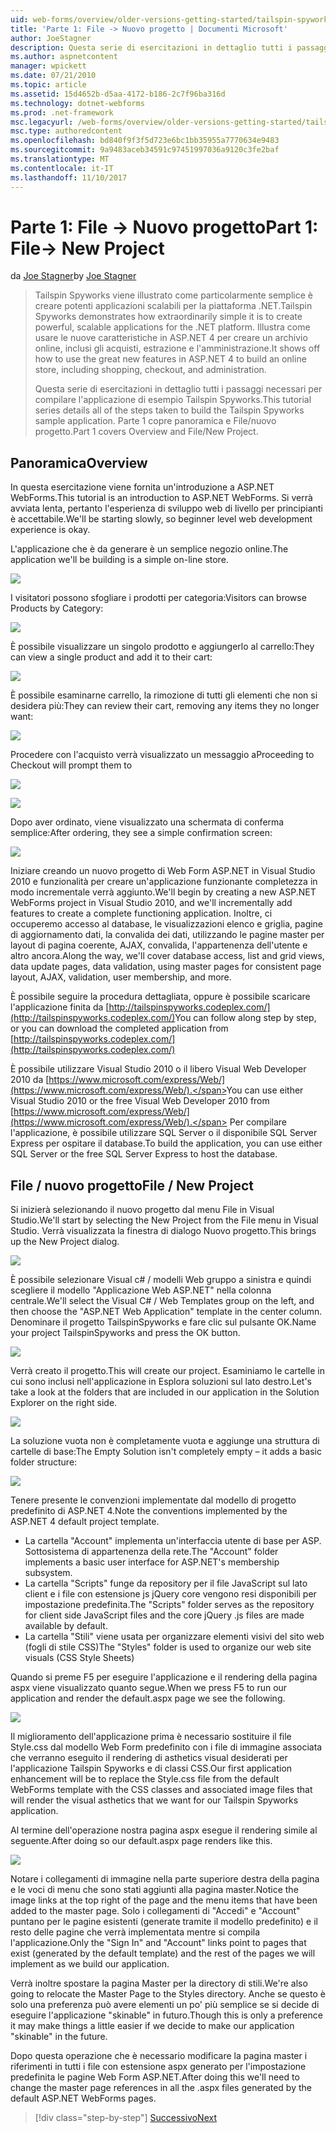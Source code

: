 ```yaml
---
uid: web-forms/overview/older-versions-getting-started/tailspin-spyworks/tailspin-spyworks-part-1
title: 'Parte 1: File -> Nuovo progetto | Documenti Microsoft'
author: JoeStagner
description: Questa serie di esercitazioni in dettaglio tutti i passaggi necessari per compilare l'applicazione di esempio Tailspin Spyworks. Parte 1 copre panoramica e File/nuovo progetto.
ms.author: aspnetcontent
manager: wpickett
ms.date: 07/21/2010
ms.topic: article
ms.assetid: 15d4652b-d5aa-4172-b186-2c7f96ba316d
ms.technology: dotnet-webforms
ms.prod: .net-framework
msc.legacyurl: /web-forms/overview/older-versions-getting-started/tailspin-spyworks/tailspin-spyworks-part-1
msc.type: authoredcontent
ms.openlocfilehash: bd840f9f3f5d723e6bc1bb35955a7770634e9483
ms.sourcegitcommit: 9a9483aceb34591c97451997036a9120c3fe2baf
ms.translationtype: MT
ms.contentlocale: it-IT
ms.lasthandoff: 11/10/2017
---
```

<a name="part-1-file--new-project"></a><span data-ttu-id="7995f-104">Parte 1: File -> Nuovo progetto</span><span class="sxs-lookup"><span data-stu-id="7995f-104">Part 1: File-> New Project</span></span>
====================
<span data-ttu-id="7995f-105">da [Joe Stagner](https://github.com/JoeStagner)</span><span class="sxs-lookup"><span data-stu-id="7995f-105">by [Joe Stagner](https://github.com/JoeStagner)</span></span>

> <span data-ttu-id="7995f-106">Tailspin Spyworks viene illustrato come particolarmente semplice è creare potenti applicazioni scalabili per la piattaforma .NET.</span><span class="sxs-lookup"><span data-stu-id="7995f-106">Tailspin Spyworks demonstrates how extraordinarily simple it is to create powerful, scalable applications for the .NET platform.</span></span> <span data-ttu-id="7995f-107">Illustra come usare le nuove caratteristiche in ASP.NET 4 per creare un archivio online, inclusi gli acquisti, estrazione e l'amministrazione.</span><span class="sxs-lookup"><span data-stu-id="7995f-107">It shows off how to use the great new features in ASP.NET 4 to build an online store, including shopping, checkout, and administration.</span></span>
> 
> <span data-ttu-id="7995f-108">Questa serie di esercitazioni in dettaglio tutti i passaggi necessari per compilare l'applicazione di esempio Tailspin Spyworks.</span><span class="sxs-lookup"><span data-stu-id="7995f-108">This tutorial series details all of the steps taken to build the Tailspin Spyworks sample application.</span></span> <span data-ttu-id="7995f-109">Parte 1 copre panoramica e File/nuovo progetto.</span><span class="sxs-lookup"><span data-stu-id="7995f-109">Part 1 covers Overview and File/New Project.</span></span>


## <a id="_Toc260221666"></a><span data-ttu-id="7995f-110">Panoramica</span><span class="sxs-lookup"><span data-stu-id="7995f-110">Overview</span></span>

<span data-ttu-id="7995f-111">In questa esercitazione viene fornita un'introduzione a ASP.NET WebForms.</span><span class="sxs-lookup"><span data-stu-id="7995f-111">This tutorial is an introduction to ASP.NET WebForms.</span></span> <span data-ttu-id="7995f-112">Si verrà avviata lenta, pertanto l'esperienza di sviluppo web di livello per principianti è accettabile.</span><span class="sxs-lookup"><span data-stu-id="7995f-112">We'll be starting slowly, so beginner level web development experience is okay.</span></span>

<span data-ttu-id="7995f-113">L'applicazione che è da generare è un semplice negozio online.</span><span class="sxs-lookup"><span data-stu-id="7995f-113">The application we'll be building is a simple on-line store.</span></span>

![](tailspin-spyworks-part-1/_static/image1.jpg)


<span data-ttu-id="7995f-114">I visitatori possono sfogliare i prodotti per categoria:</span><span class="sxs-lookup"><span data-stu-id="7995f-114">Visitors can browse Products by Category:</span></span>

![](tailspin-spyworks-part-1/_static/image2.jpg)

<span data-ttu-id="7995f-115">È possibile visualizzare un singolo prodotto e aggiungerlo al carrello:</span><span class="sxs-lookup"><span data-stu-id="7995f-115">They can view a single product and add it to their cart:</span></span>

![](tailspin-spyworks-part-1/_static/image3.jpg)

<span data-ttu-id="7995f-116">È possibile esaminarne carrello, la rimozione di tutti gli elementi che non si desidera più:</span><span class="sxs-lookup"><span data-stu-id="7995f-116">They can review their cart, removing any items they no longer want:</span></span>

![](tailspin-spyworks-part-1/_static/image4.jpg)

<span data-ttu-id="7995f-117">Procedere con l'acquisto verrà visualizzato un messaggio a</span><span class="sxs-lookup"><span data-stu-id="7995f-117">Proceeding to Checkout will prompt them to</span></span>

![](tailspin-spyworks-part-1/_static/image5.jpg)

![](tailspin-spyworks-part-1/_static/image6.jpg)

<span data-ttu-id="7995f-118">Dopo aver ordinato, viene visualizzato una schermata di conferma semplice:</span><span class="sxs-lookup"><span data-stu-id="7995f-118">After ordering, they see a simple confirmation screen:</span></span>

![](tailspin-spyworks-part-1/_static/image7.jpg)


<span data-ttu-id="7995f-119">Iniziare creando un nuovo progetto di Web Form ASP.NET in Visual Studio 2010 e funzionalità per creare un'applicazione funzionante completezza in modo incrementale verrà aggiunto.</span><span class="sxs-lookup"><span data-stu-id="7995f-119">We'll begin by creating a new ASP.NET WebForms project in Visual Studio 2010, and we'll incrementally add features to create a complete functioning application.</span></span> <span data-ttu-id="7995f-120">Inoltre, ci occuperemo accesso al database, le visualizzazioni elenco e griglia, pagine di aggiornamento dati, la convalida dei dati, utilizzando le pagine master per layout di pagina coerente, AJAX, convalida, l'appartenenza dell'utente e altro ancora.</span><span class="sxs-lookup"><span data-stu-id="7995f-120">Along the way, we'll cover database access, list and grid views, data update pages, data validation, using master pages for consistent page layout, AJAX, validation, user membership, and more.</span></span>

<span data-ttu-id="7995f-121">È possibile seguire la procedura dettagliata, oppure è possibile scaricare l'applicazione finita da [http://tailspinspyworks.codeplex.com/](http://tailspinspyworks.codeplex.com/)</span><span class="sxs-lookup"><span data-stu-id="7995f-121">You can follow along step by step, or you can download the completed application from [http://tailspinspyworks.codeplex.com/](http://tailspinspyworks.codeplex.com/)</span></span>

<span data-ttu-id="7995f-122">È possibile utilizzare Visual Studio 2010 o il libero Visual Web Developer 2010 da [https://www.microsoft.com/express/Web/](https://www.microsoft.com/express/Web/).</span><span class="sxs-lookup"><span data-stu-id="7995f-122">You can use either Visual Studio 2010 or the free Visual Web Developer 2010 from [https://www.microsoft.com/express/Web/](https://www.microsoft.com/express/Web/).</span></span> <span data-ttu-id="7995f-123">Per compilare l'applicazione, è possibile utilizzare SQL Server o il disponibile SQL Server Express per ospitare il database.</span><span class="sxs-lookup"><span data-stu-id="7995f-123">To build the application, you can use either SQL Server or the free SQL Server Express to host the database.</span></span>

## <a id="_Toc260221667"></a><span data-ttu-id="7995f-124">File / nuovo progetto</span><span class="sxs-lookup"><span data-stu-id="7995f-124">File / New Project</span></span>

<span data-ttu-id="7995f-125">Si inizierà selezionando il nuovo progetto dal menu File in Visual Studio.</span><span class="sxs-lookup"><span data-stu-id="7995f-125">We'll start by selecting the New Project from the File menu in Visual Studio.</span></span> <span data-ttu-id="7995f-126">Verrà visualizzata la finestra di dialogo Nuovo progetto.</span><span class="sxs-lookup"><span data-stu-id="7995f-126">This brings up the New Project dialog.</span></span>

![](tailspin-spyworks-part-1/_static/image8.jpg)

<span data-ttu-id="7995f-127">È possibile selezionare Visual c# / modelli Web gruppo a sinistra e quindi scegliere il modello "Applicazione Web ASP.NET" nella colonna centrale.</span><span class="sxs-lookup"><span data-stu-id="7995f-127">We'll select the Visual C# / Web Templates group on the left, and then choose the "ASP.NET Web Application" template in the center column.</span></span> <span data-ttu-id="7995f-128">Denominare il progetto TailspinSpyworks e fare clic sul pulsante OK.</span><span class="sxs-lookup"><span data-stu-id="7995f-128">Name your project TailspinSpyworks and press the OK button.</span></span>

![](tailspin-spyworks-part-1/_static/image9.jpg)

<span data-ttu-id="7995f-129">Verrà creato il progetto.</span><span class="sxs-lookup"><span data-stu-id="7995f-129">This will create our project.</span></span> <span data-ttu-id="7995f-130">Esaminiamo le cartelle in cui sono inclusi nell'applicazione in Esplora soluzioni sul lato destro.</span><span class="sxs-lookup"><span data-stu-id="7995f-130">Let's take a look at the folders that are included in our application in the Solution Explorer on the right side.</span></span>

![](tailspin-spyworks-part-1/_static/image10.jpg)

<span data-ttu-id="7995f-131">La soluzione vuota non è completamente vuota e aggiunge una struttura di cartelle di base:</span><span class="sxs-lookup"><span data-stu-id="7995f-131">The Empty Solution isn't completely empty – it adds a basic folder structure:</span></span>

![](tailspin-spyworks-part-1/_static/image1.png)

<span data-ttu-id="7995f-132">Tenere presente le convenzioni implementate dal modello di progetto predefinito di ASP.NET 4.</span><span class="sxs-lookup"><span data-stu-id="7995f-132">Note the conventions implemented by the ASP.NET 4 default project template.</span></span>

- <span data-ttu-id="7995f-133">La cartella "Account" implementa un'interfaccia utente di base per ASP. Sottosistema di appartenenza della rete.</span><span class="sxs-lookup"><span data-stu-id="7995f-133">The "Account" folder implements a basic user interface for ASP.NET's membership subsystem.</span></span>
- <span data-ttu-id="7995f-134">La cartella "Scripts" funge da repository per il file JavaScript sul lato client e i file con estensione js jQuery core vengono resi disponibili per impostazione predefinita.</span><span class="sxs-lookup"><span data-stu-id="7995f-134">The "Scripts" folder serves as the repository for client side JavaScript files and the core jQuery .js files are made available by default.</span></span>
- <span data-ttu-id="7995f-135">La cartella "Stili" viene usata per organizzare elementi visivi del sito web (fogli di stile CSS)</span><span class="sxs-lookup"><span data-stu-id="7995f-135">The "Styles" folder is used to organize our web site visuals (CSS Style Sheets)</span></span>

<span data-ttu-id="7995f-136">Quando si preme F5 per eseguire l'applicazione e il rendering della pagina aspx viene visualizzato quanto segue.</span><span class="sxs-lookup"><span data-stu-id="7995f-136">When we press F5 to run our application and render the default.aspx page we see the following.</span></span>

![](tailspin-spyworks-part-1/_static/image11.jpg)

<span data-ttu-id="7995f-137">Il miglioramento dell'applicazione prima è necessario sostituire il file Style.css dal modello Web Form predefinito con i file di immagine associata che verranno eseguito il rendering di asthetics visual desiderati per l'applicazione Tailspin Spyworks e di classi CSS.</span><span class="sxs-lookup"><span data-stu-id="7995f-137">Our first application enhancement will be to replace the Style.css file from the default WebForms template with the CSS classes and associated image files that will render the visual asthetics that we want for our Tailspin Spyworks application.</span></span>

<span data-ttu-id="7995f-138">Al termine dell'operazione nostra pagina aspx esegue il rendering simile al seguente.</span><span class="sxs-lookup"><span data-stu-id="7995f-138">After doing so our default.aspx page renders like this.</span></span>

![](tailspin-spyworks-part-1/_static/image12.jpg)

<span data-ttu-id="7995f-139">Notare i collegamenti di immagine nella parte superiore destra della pagina e le voci di menu che sono stati aggiunti alla pagina master.</span><span class="sxs-lookup"><span data-stu-id="7995f-139">Notice the image links at the top right of the page and the menu items that have been added to the master page.</span></span> <span data-ttu-id="7995f-140">Solo i collegamenti di "Accedi" e "Account" puntano per le pagine esistenti (generate tramite il modello predefinito) e il resto delle pagine che verrà implementata mentre si compila l'applicazione.</span><span class="sxs-lookup"><span data-stu-id="7995f-140">Only the "Sign In" and "Account" links point to pages that exist (generated by the default template) and the rest of the pages we will implement as we build our application.</span></span>

<span data-ttu-id="7995f-141">Verrà inoltre spostare la pagina Master per la directory di stili.</span><span class="sxs-lookup"><span data-stu-id="7995f-141">We're also going to relocate the Master Page to the Styles directory.</span></span> <span data-ttu-id="7995f-142">Anche se questo è solo una preferenza può avere elementi un po' più semplice se si decide di eseguire l'applicazione "skinable" in futuro.</span><span class="sxs-lookup"><span data-stu-id="7995f-142">Though this is only a preference it may make things a little easier if we decide to make our application "skinable" in the future.</span></span>

<span data-ttu-id="7995f-143">Dopo questa operazione che è necessario modificare la pagina master i riferimenti in tutti i file con estensione aspx generato per l'impostazione predefinita le pagine Web Form ASP.NET.</span><span class="sxs-lookup"><span data-stu-id="7995f-143">After doing this we'll need to change the master page references in all the .aspx files generated by the default ASP.NET WebForms pages.</span></span>

>[!div class="step-by-step"]
[<span data-ttu-id="7995f-144">Successivo</span><span class="sxs-lookup"><span data-stu-id="7995f-144">Next</span></span>](tailspin-spyworks-part-2.md)
